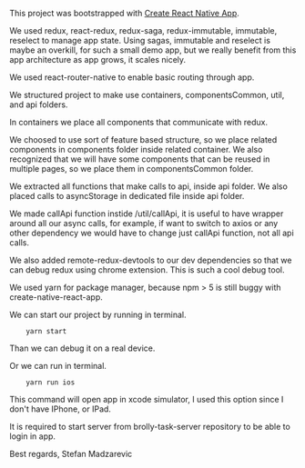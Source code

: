 This project was bootstrapped with [Create React Native App](https://github.com/react-community/create-react-native-app).

We used redux, react-redux, redux-saga, redux-immutable, immutable, reselect to manage app state.
Using sagas, immutable and reselect is maybe an overkill, for such a small demo app, but we really benefit from this app architecture as app grows, it scales nicely.

We used react-router-native to enable basic routing through app.

We structured project to make use containers, componentsCommon, util, and api folders.

In containers we place all components that communicate with redux.

We choosed to use sort of feature based structure, so we place related components in components folder inside related container.
We also recognized that we will have some components that can be reused in multiple pages, so we place them in componentsCommon folder.

We extracted all functions that make calls to api, inside api folder.
We also placed calls to asyncStorage in dedicated file inside api folder.

We made callApi function instide /util/callApi, it is useful to have wrapper around all our async calls,
for example, if want to switch to axios or any other dependency we would have to change just callApi function, not all api calls.

We also added remote-redux-devtools to our dev dependencies so that we can debug redux using chrome extension.
This is such a cool debug tool.

We used yarn for package manager, because npm > 5 is still buggy with create-native-react-app.

We can start our project by running in terminal.
```terminal
    yarn start
```
Than we can debug it on a real device.

Or we can run in terminal.
```terminal
    yarn run ios
```
This command will open app in xcode simulator, I used this option since I don't have IPhone, or IPad.

It is required to start server from brolly-task-server repository to be able to login in app.


Best regards,
Stefan Madzarevic